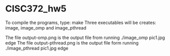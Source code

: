 # CISC372_hw5

To compile the programs, type: make
Three executables will be creates: image, image_omp and image_pthread

The file output-omp.png is the output file from running ./image_omp pic1.jpg edge
The file output-pthread.png is the output file form running ./image_pthread pic1.jpg edge

